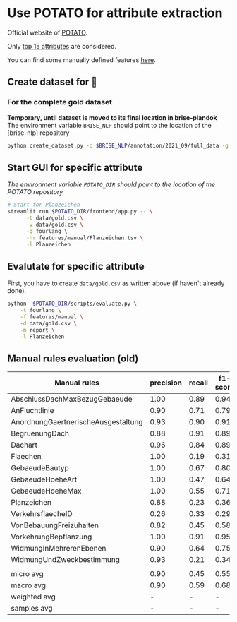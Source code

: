 # Use POTATO for attribute extraction

Official website of [POTATO](https://github.com/adaamko/POTATO).

Only [top 15 attributes](constants.py) are considered.

You can find some manually defined features [here](./features/manual).

## Create dataset for 🥔

### For the complete gold dataset
__Temporary, until dataset is moved to its final location in brise-plandok__
The environment variable `BRISE_NLP` should point to the location of the [brise-nlp]
repository

```bash
python create_dataset.py -d $BRISE_NLP/annotation/2021_09/full_data -g fourlang -o -n gold.csv
```

## Start GUI for specific attribute

_The environment variable `POTATO_DIR` should point to the location of the POTATO
repository_

```bash
# Start for Planzeichen
streamlit run $POTATO_DIR/frontend/app.py -- \
      -t data/gold.csv \
      -v data/gold.csv \
      -g fourlang \
      -hr features/manual/Planzeichen.tsv \
      -l Planzeichen
```

## Evalutate for specific attribute

First, you have to create `data/gold.csv` as written above (if haven't already done).

```bash
python  $POTATO_DIR/scripts/evaluate.py \
    -t fourlang \
    -f features/manual \
    -d data/gold.csv \
    -m report \
    -l Planzeichen
```

## Manual rules evaluation (old)

| Manual rules                        | precision | recall | f1-score | support |
|-------------------------------------|-----------|--------|----------|---------| 
| AbschlussDachMaxBezugGebaeude       | 1.00      | 0.89   | 0.94     | 18      |
| AnFluchtlinie                       | 0.90      | 0.71   | 0.79     | 24      |
| AnordnungGaertnerischeAusgestaltung | 0.93      | 0.90   | 0.91     | 29      |
| BegruenungDach                      | 0.88      | 0.91   | 0.89     | 23      |
| Dachart                             | 0.96      | 0.84   | 0.89     | 25      |
| Flaechen                            | 1.00      | 0.19   | 0.31     | 43      |
| GebaeudeBautyp                      | 1.00      | 0.67   | 0.80     | 21      |
| GebaeudeHoeheArt                    | 1.00      | 0.47   | 0.64     | 19      |
| GebaeudeHoeheMax                    | 1.00      | 0.55   | 0.71     | 22      |
| Planzeichen                         | 0.88      | 0.23   | 0.36     | 163     |
| VerkehrsflaecheID                   | 0.26      | 0.33   | 0.29     | 21      |
| VonBebauungFreizuhalten             | 0.82      | 0.45   | 0.58     | 20      |
| VorkehrungBepflanzung               | 1.00      | 0.91   | 0.95     | 21      |
| WidmungInMehrerenEbenen             | 0.90      | 0.64   | 0.75     | 14      |
| WidmungUndZweckbestimmung           | 0.93      | 0.21   | 0.34     | 62      |
|                                     |           |        |          |         | 
| micro avg                           | 0.90      | 0.45   | 0.55     | 525     |
| macro avg                           | 0.90      | 0.59   | 0.68     | 525     |
| weighted avg                        | -         | -      | -        | 525     |
| samples avg                         | -         | -      | -        | 525     |
